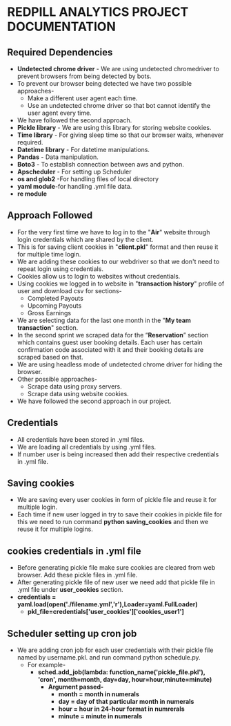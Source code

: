 # REDPILL ANALYTICS PROJECT DOCUMENTATION

## Required Dependencies
* **Undetected chrome driver** - We are using undetected chromedriver to prevent browsers from being detected by bots.
* To prevent our browser being detected we have two possible approaches-
    * Make a different user agent each time.
    * Use an undetected chrome driver so that bot cannot identify the user agent every time.
* We have followed the second approach.
* **Pickle library** - We are using this library for storing website cookies.
* **Time library** - For giving sleep time so that our browser waits, whenever required.
* **Datetime library** - For datetime manipulations.
* **Pandas** - Data manipulation.
* **Boto3** - To establish connection between aws and python.
* **Apscheduler** - For setting up Scheduler
* **os and glob2** -For handling files of local directory
* **yaml module**-for handling .yml file data.
* **re module** 
 

## Approach Followed
* For the very first time we have to log in to the "**Air**" website through login credentials which are shared by the client.
* This is for saving client cookies in "**client.pkl**" format and then reuse it for multiple time login.
* We are adding these cookies to our webdriver so that we don't need to repeat login using credentials.
* Cookies allow us to login to websites without credentials.
* Using cookies we logged in to website in "**transaction history**" profile of user and download csv for sections- 
    * Completed Payouts
    * Upcoming Payouts 
    * Gross Earnings
* We are selecting data for the last one month in the "**My team transaction**" section.
* In the second sprint we scraped data for the “**Reservation**” section which contains guest user booking details. Each user has certain confirmation code associated with it and their booking details are scraped based on that.
* We are using headless mode of undetected chrome driver for hiding the browser.
* Other possible approaches-
    * Scrape data using proxy servers.
    * Scrape data using website cookies.
* We have followed the second approach in our project.

## Credentials 
* All credentials have been stored in .yml files. 
* We are loading all credentials by using .yml files.
* If number user is being increased then add their respective credentials in .yml file.

## Saving cookies
* We are saving every user cookies in form of pickle file and reuse it for multiple login.
* Each time if new user logged in try to save their cookies in pickle file for this we need to run command **python saving_cookies** and then we reuse it for multiple logins.

## cookies credentials in .yml file
* Before generating pickle file make sure cookies are cleared from web browser. Add these pickle files in .yml file.
* After generating pickle file of new user we need add that pickle file in .yml file under **user_cookies** section.
* **credentials = yaml.load(open('./filename.yml','r'),Loader=yaml.FullLoader)**
    * **pkl_file=credentials['user_cookies']['cookies_user1']**
    
## Scheduler setting up cron job
* We are adding cron job for each user credentials with their pickle file named by username.pkl. and run command python schedule.py.
    * For example-  
        * **sched.add_job(lambda: function_name('pickle_file.pkl'), 'cron', month=month, day=day, hour=hour,minute=minute)**
            * **Argument passed-**
                * **month = month in numerals**
                *    **day = day of that particular month in numerals**
                *    **hour = hour in 24-hour format in numrerals**
                *    **minute = minute in numerals**

